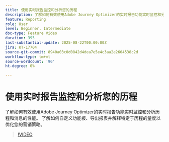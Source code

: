 ```yaml
---
title: 使用实时报告监控和分析您的历程
description: 了解如何有效使用Adobe Journey Optimizer的实时报告功能实时监控和分析历程和消息的性能。 了解如何自定义功能板、导出报表并解释特定于历程的量度以优化您的营销策略。
feature: Reporting
role: User
level: Beginner, Intermediate
doc-type: Feature Video
duration: 395
last-substantial-update: 2025-08-22T00:00:00Z
jira: KT-17704
source-git-commit: 8940a03c0d0842d4dea7e5e4c3aa2e2604538c2d
workflow-type: tm+mt
source-wordcount: '96'
ht-degree: 0%

---
```



# 使用实时报告监控和分析您的历程

了解如何有效使用Adobe Journey Optimizer的实时报告功能实时监控和分析历程和消息的性能。 了解如何自定义功能板、导出报表并解释特定于历程的量度以优化您的营销策略。

>[!VIDEO](https://video.tv.adobe.com/v/3470709/?learn=on&enablevpops)
